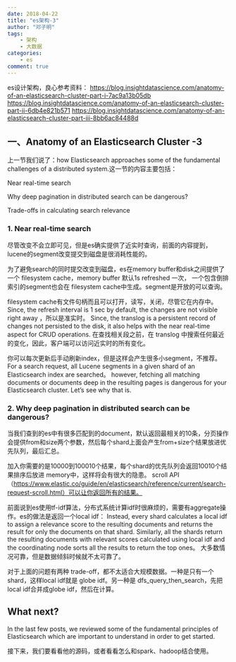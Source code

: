 ```yaml
---
date: 2018-04-22
title: "es架构-3"
author: "邓子明"
tags:
    - 架构
    - 大数据
categories:
    - es
comment: true
---
```


es设计架构，良心参考资料：
https://blog.insightdatascience.com/anatomy-of-an-elasticsearch-cluster-part-i-7ac9a13b05db
https://blog.insightdatascience.com/anatomy-of-an-elasticsearch-cluster-part-ii-6db4e821b571
https://blog.insightdatascience.com/anatomy-of-an-elasticsearch-cluster-part-iii-8bb6ac84488d

## 一、Anatomy of an Elasticsearch Cluster -3

上一节我们说了：how Elasticsearch approaches some of the fundamental challenges of a distributed system.这一节的内容主要包括：

Near real-time search

Why deep pagination in distributed search can be dangerous?

Trade-offs in calculating search relevance



### 1. Near real-time search

尽管改变不会立即可见，但是es确实提供了近实时查询，前面的内容提到，lucene的segment改变提交到磁盘是很消耗性能的。

为了避免search的同时提交改变到磁盘，es在memory buffer和disk之间提供了一个 filesystem cache，memory buffer 默认1s refreshed 一次，
一个包含倒排索引的segment也会在 filesystem cache中生成。segment是开放的可以查询。

filesystem cache有文件句柄而且可以打开，读写，关闭，尽管它在内存中。
Since, the refresh interval is 1 sec by default,  the changes are not visible right away ，所以是准实时。
Since, the translog is a persistent record of changes not persisted to the disk, it also helps with the near real-time aspect for CRUD operations.
在查找相关段之前，在 translog 中搜索任何最近的变化，因此，客户端可以访问近实时的所有变化。

你可以每次更新后手动刷新index，但是这样会产生很多小segment，不推荐。
For a search request, all Lucene segments in a given shard of an Elasticsearch index are searched。
however, fetching all matching documents or documents deep in the resulting pages is dangerous for your Elasticsearch cluster. Let’s see why that is.


### 2. Why deep pagination in distributed search can be dangerous?

当我们查到的es中有很多匹配到的document，默认返回最相关的10条，分页操作会提供from和size两个参数，然后每个shard上面会产生from+size个结果放进优先队列，最后汇总。

加入你需要的是10000到100010个结果，每个shard的优先队列会返回10010个结果排序后放进 memory中，这样将会有很大的隐患。
scroll API （https://www.elastic.co/guide/en/elasticsearch/reference/current/search-request-scroll.html）可以让你返回所有的结果。

前面说到es使用tf-idf算法，分布式系统计算idf时很麻烦的，需要有aggregate操作。es的做法是返回一个local idf：
Instead, every shard calculates a local idf to assign a relevance score to the resulting documents and returns the result for only the documents on that shard. 
Similarly, all the shards return the resulting documents with relevant scores calculated using local idf and the coordinating node sorts all the results to return the top ones。
大多数情况可靠，但是数据倾斜时候就不太可靠了。

对于上面的问题有两种 trade-off，都不太适合大规模数据。一种是只有一个shard，这样local idf就是 globe idf。另一种是 dfs_query_then_search，先把local idf合并成globe idf，然后在计算。

## What next?

In the last few posts, we reviewed some of the fundamental principles of Elasticsearch which are important to understand in order to get started. 

接下来，我们要看看他的源码，或者看看怎么和spark、hadoop结合使用。